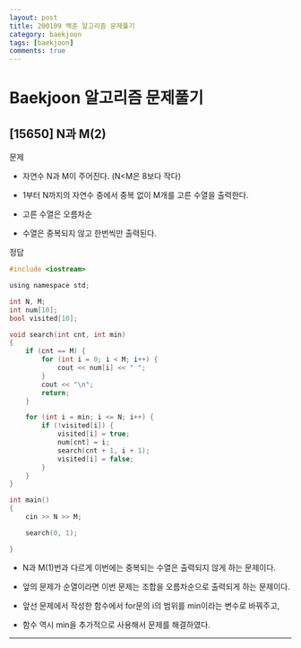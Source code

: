 ```yaml
---
layout: post
title: 200109 백준 알고리즘 문제풀기
category: baekjoon
tags: [baekjoon]
comments: true
---
```


# Baekjoon 알고리즘 문제풀기

## [15650] N과 M(2)

문제

- 자연수 N과 M이 주어진다. (N<M은 8보다 작다)

- 1부터 N까지의 자연수 중에서 중복 없이 M개를 고른 수열을 출력한다.

- 고른 수열은 오름차순

- 수열은 중복되지 않고 한번씩만 출력된다.


정답
```c
#include <iostream>

using namespace std;

int N, M;
int num[10];
bool visited[10];

void search(int cnt, int min)
{
	if (cnt == M) {
		for (int i = 0; i < M; i++) {
			cout << num[i] << " ";
		}
		cout << "\n";
		return;
	}

	for (int i = min; i <= N; i++) {
		if (!visited[i]) {
			visited[i] = true;
			num[cnt] = i;
			search(cnt + 1, i + 1);
			visited[i] = false;
		}
	}
}

int main()
{
	cin >> N >> M;

	search(0, 1);

}
```
- N과 M(1)번과 다르게 이번에는 중복되는 수열은 출력되지 않게 하는 문제이다.

- 앞의 문제가 순열이라면 이번 문제는 조합을 오름차순으로 출력되게 하는 문제이다.

- 앞선 문제에서 작성한 함수에서 for문의 i의 범위를 min이라는 변수로 바꿔주고,

- 함수 역시 min을 추가적으로 사용해서 문제를 해결하였다.

---
